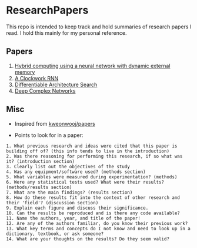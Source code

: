 # ResearchPapers

This repo is intended to keep track and hold summaries of research papers I read. I hold this mainly for my personal reference. 

## Papers

1. [Hybrid computing using a neural network with dynamic external memory](Summary/dnc.md)
2. [A Clockwork RNN](Summary/cwrnn.md)
3. [Differentiable Architecture Search](Summary/darts.md)
4. [Deep Complex Networks](Summary/deepcomplex.md)

## Misc

* Inspired from [kweonwooj/papers](https://github.com/kweonwooj/papers)

* Points to look for in a paper:
``` 
1. What previous research and ideas were cited that this paper is building off of? (this info tends to live in the introduction)
2. Was there reasoning for performing this research, if so what was it? (introduction section)
3. Clearly list out the objectives of the study
4. Was any equipment/software used? (methods section)
5. What variables were measured during experimentation? (methods)
6. Were any statistical tests used? What were their results? (methods/results section)
7. What are the main findings? (results section)
8. How do these results fit into the context of other research and their 'field'? (discussion section)
9. Explain each figure and discuss their significance.
10. Can the results be reproduced and is there any code available?
11. Name the authors, year, and title of the paper!
12. Are any of the authors familiar, do you know their previous work? 
13. What key terms and concepts do I not know and need to look up in a dictionary, textbook, or ask someone?
14. What are your thoughts on the results? Do they seem valid?
```




